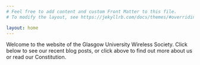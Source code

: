 ```yaml
---
# Feel free to add content and custom Front Matter to this file.
# To modify the layout, see https://jekyllrb.com/docs/themes/#overriding-theme-defaults

layout: home
---
```

Welcome to the website of the Glasgow University Wireless Society. Click below to see our recent blog posts, or click above to find out more about us or read our Constitution.